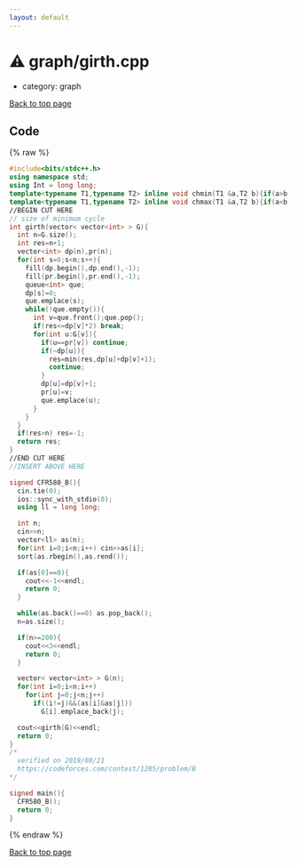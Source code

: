 ```yaml
---
layout: default
---
```


<!-- mathjax config similar to math.stackexchange -->
<script type="text/javascript" async
  src="https://cdnjs.cloudflare.com/ajax/libs/mathjax/2.7.5/MathJax.js?config=TeX-MML-AM_CHTML">
</script>
<script type="text/x-mathjax-config">
  MathJax.Hub.Config({
    TeX: { equationNumbers: { autoNumber: "AMS" }},
    tex2jax: {
      inlineMath: [ ['$','$'] ],
      processEscapes: true
    },
    "HTML-CSS": { matchFontHeight: false },
    displayAlign: "left",
    displayIndent: "2em"
  });
</script>

<script type="text/javascript" src="https://cdnjs.cloudflare.com/ajax/libs/jquery/3.4.1/jquery.min.js"></script>
<script src="https://cdn.jsdelivr.net/npm/jquery-balloon-js@1.1.2/jquery.balloon.min.js" integrity="sha256-ZEYs9VrgAeNuPvs15E39OsyOJaIkXEEt10fzxJ20+2I=" crossorigin="anonymous"></script>
<script type="text/javascript" src="../../assets/js/copy-button.js"></script>
<link rel="stylesheet" href="../../assets/css/copy-button.css" />


# :warning: graph/girth.cpp
* category: graph


[Back to top page](../../index.html)



## Code
{% raw %}
```cpp
#include<bits/stdc++.h>
using namespace std;
using Int = long long;
template<typename T1,typename T2> inline void chmin(T1 &a,T2 b){if(a>b) a=b;}
template<typename T1,typename T2> inline void chmax(T1 &a,T2 b){if(a<b) a=b;}
//BEGIN CUT HERE
// size of minimum cycle
int girth(vector< vector<int> > G){
  int n=G.size();
  int res=n+1;
  vector<int> dp(n),pr(n);
  for(int s=0;s<n;s++){
    fill(dp.begin(),dp.end(),-1);
    fill(pr.begin(),pr.end(),-1);
    queue<int> que;
    dp[s]=0;
    que.emplace(s);
    while(!que.empty()){
      int v=que.front();que.pop();
      if(res<=dp[v]*2) break;
      for(int u:G[v]){
        if(u==pr[v]) continue;
        if(~dp[u]){
          res=min(res,dp[u]+dp[v]+1);
          continue;
        }
        dp[u]=dp[v]+1;
        pr[u]=v;
        que.emplace(u);
      }
    }
  }
  if(res>n) res=-1;
  return res;
}
//END CUT HERE
//INSERT ABOVE HERE

signed CFR580_B(){
  cin.tie(0);
  ios::sync_with_stdio(0);
  using ll = long long;

  int n;
  cin>>n;
  vector<ll> as(n);
  for(int i=0;i<n;i++) cin>>as[i];
  sort(as.rbegin(),as.rend());

  if(as[0]==0){
    cout<<-1<<endl;
    return 0;
  }

  while(as.back()==0) as.pop_back();
  n=as.size();

  if(n>=200){
    cout<<3<<endl;
    return 0;
  }

  vector< vector<int> > G(n);
  for(int i=0;i<n;i++)
    for(int j=0;j<n;j++)
      if((i!=j)&&(as[i]&as[j]))
        G[i].emplace_back(j);

  cout<<girth(G)<<endl;
  return 0;
}
/*
  verified on 2019/08/21
  https://codeforces.com/contest/1205/problem/B
*/

signed main(){
  CFR580_B();
  return 0;
}

```
{% endraw %}

[Back to top page](../../index.html)


